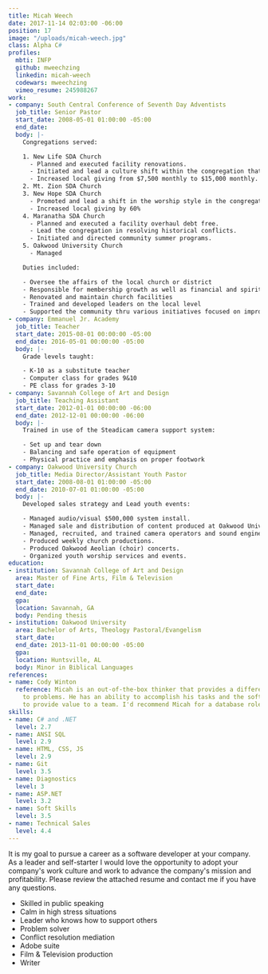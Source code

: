 ```yaml
---
title: Micah Weech
date: 2017-11-14 02:03:00 -06:00
position: 17
image: "/uploads/micah-weech.jpg"
class: Alpha C#
profiles:
  mbti: INFP
  github: mweechzing
  linkedin: micah-weech
  codewars: mweechzing
  vimeo_resume: 245988267
work:
- company: South Central Conference of Seventh Day Adventists
  job_title: Senior Pastor
  start_date: 2008-05-01 01:00:00 -05:00
  end_date: 
  body: |-
    Congregations served:

    1. New Life SDA Church
      - Planned and executed facility renovations.
      - Initiated and lead a culture shift within the congregation that increased weekly attendance.
      - Increased local giving from $7,500 monthly to $15,000 monthly.
    2. Mt. Zion SDA Church
    3. New Hope SDA Church
      - Promoted and lead a shift in the worship style in the congregation. That increased weekly attendance.
      - Increased local giving by 60%
    4. Maranatha SDA Church
      - Planned and executed a facility overhaul debt free.
      - Lead the congregation in resolving historical conflicts.
      - Initiated and directed community summer programs.
    5. Oakwood University Church
      - Managed

    Duties included:

    - Oversee the affairs of the local church or district
    - Responsible for membership growth as well as financial and spiritual growth
    - Renovated and maintain church facilities
    - Trained and developed leaders on the local level
    - Supported the community thru various initiatives focused on improving the quality of life
- company: Emmanuel Jr. Academy
  job_title: Teacher
  start_date: 2015-08-01 00:00:00 -05:00
  end_date: 2016-05-01 00:00:00 -05:00
  body: |-
    Grade levels taught:

    - K-10 as a substitute teacher
    - Computer class for grades 9&10
    - PE class for grades 3-10
- company: Savannah College of Art and Design
  job_title: Teaching Assistant
  start_date: 2012-01-01 00:00:00 -06:00
  end_date: 2012-12-01 00:00:00 -06:00
  body: |-
    Trained in use of the Steadicam camera support system:

    - Set up and tear down
    - Balancing and safe operation of equipment
    - Physical practice and emphasis on proper footwork
- company: Oakwood University Church
  job_title: Media Director/Assistant Youth Pastor
  start_date: 2008-08-01 01:00:00 -05:00
  end_date: 2010-07-01 01:00:00 -05:00
  body: |-
    Developed sales strategy and Lead youth events:

    - Managed audio/visual $500,000 system install.
    - Managed sale and distribution of content produced at Oakwood University Church for world wide distribution.
    - Managed, recruited, and trained camera operators and sound engineers.
    - Produced weekly church productions.
    - Produced Oakwood Aeolian (choir) concerts.
    - Organized youth worship services and events.
education:
- institution: Savannah College of Art and Design
  area: Master of Fine Arts, Film & Television
  start_date: 
  end_date: 
  gpa: 
  location: Savannah, GA
  body: Pending thesis
- institution: Oakwood University
  area: Bachelor of Arts, Theology Pastoral/Evangelism
  start_date: 
  end_date: 2013-11-01 00:00:00 -05:00
  gpa: 
  location: Huntsville, AL
  body: Minor in Biblical Languages
references:
- name: Cody Winton
  reference: Micah is an out-of-the-box thinker that provides a different perspective
    to problems. He has an ability to accomplish his tasks and the soft skills necessary
    to provide value to a team. I'd recommend Micah for a database role.
skills:
- name: C# and .NET
  level: 2.7
- name: ANSI SQL
  level: 2.9
- name: HTML, CSS, JS
  level: 2.9
- name: Git
  level: 3.5
- name: Diagnostics
  level: 3
- name: ASP.NET
  level: 3.2
- name: Soft Skills
  level: 3.5
- name: Technical Sales
  level: 4.4
---
```


It is my goal to pursue a career as a software developer at your company. As a leader and self-starter I would love the opportunity to adopt your company's work culture and work to advance the company's mission and profitability. Please review the attached resume and contact me if you have any questions.

- Skilled in public speaking
- Calm in high stress situations
- Leader who knows how to support others
- Problem solver
- Conflict resolution mediation
- Adobe suite
- Film & Television production
- Writer